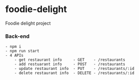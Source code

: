# foodie-delight
Foodie delight project

### Back-end
    - npm i
    - npm run start
    - 4 APIs
        - get restaurant info     - GET    - /restaurants
        - add restuarant info     - POST   - /restaurants
        - update restaurant info  - PUT    - /restaurants/:id
        - delete restaurant info  - DELETE - /restaurants/:id
